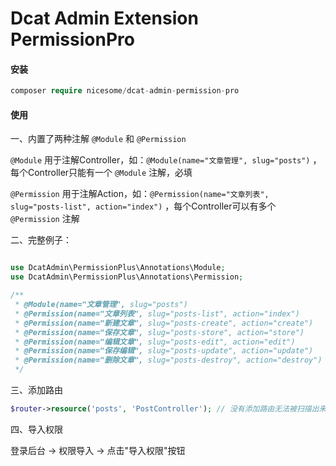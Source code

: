 # Dcat Admin Extension PermissionPro

#### 安装

```php
composer require nicesome/dcat-admin-permission-pro
```

#### 使用

一、内置了两种注解 `@Module` 和 `@Permission`

`@Module` 用于注解Controller，如：`@Module(name="文章管理", slug="posts")` ，每个Controller只能有一个 `@Module` 注解，必填

`@Permission` 用于注解Action，如：`@Permission(name="文章列表", slug="posts-list", action="index")` ，每个Controller可以有多个 `@Permission` 注解

二、完整例子：

```php

use DcatAdmin\PermissionPlus\Annotations\Module;
use DcatAdmin\PermissionPlus\Annotations\Permission;

/**
 * @Module(name="文章管理", slug="posts")
 * @Permission(name="文章列表", slug="posts-list", action="index")
 * @Permission(name="新建文章", slug="posts-create", action="create")
 * @Permission(name="保存文章", slug="posts-store", action="store")
 * @Permission(name="编辑文章", slug="posts-edit", action="edit")
 * @Permission(name="保存编辑", slug="posts-update", action="update")
 * @Permission(name="删除文章", slug="posts-destroy", action="destroy")
 */
```

三、添加路由

```php
$router->resource('posts', 'PostController'); // 没有添加路由无法被扫描出来
```

四、导入权限

登录后台 -> 权限导入 -> 点击"导入权限"按钮
